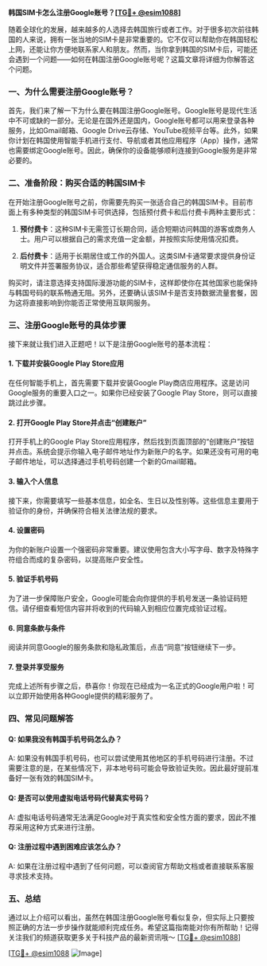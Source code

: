 **韩国SIM卡怎么注册Google账号？[[TG💪+ @esim1088](https://t.me/s/esim1088)]**

随着全球化的发展，越来越多的人选择去韩国旅行或者工作。对于很多初次前往韩国的人来说，拥有一张当地的SIM卡是非常重要的。它不仅可以帮助你在韩国轻松上网，还能让你方便地联系家人和朋友。然而，当你拿到韩国的SIM卡后，可能还会遇到一个问题——如何在韩国注册Google账号呢？这篇文章将详细为你解答这个问题。

### 一、为什么需要注册Google账号？

首先，我们来了解一下为什么要在韩国注册Google账号。Google账号是现代生活中不可或缺的一部分。无论是在国外还是国内，Google账号都可以用来登录各种服务，比如Gmail邮箱、Google Drive云存储、YouTube视频平台等。此外，如果你计划在韩国使用智能手机进行支付、导航或者其他应用程序（App）操作，通常也需要绑定Google账号。因此，确保你的设备能够顺利连接到Google服务是非常必要的。

### 二、准备阶段：购买合适的韩国SIM卡

在开始注册Google账号之前，你需要先购买一张适合自己的韩国SIM卡。目前市面上有多种类型的韩国SIM卡可供选择，包括预付费卡和后付费卡两种主要形式：

1. **预付费卡**：这种SIM卡无需签订长期合同，适合短期访问韩国的游客或商务人士。用户可以根据自己的需求充值一定金额，并按照实际使用情况扣费。
   
2. **后付费卡**：适用于长期居住或工作的外国人。这类SIM卡通常要求提供身份证明文件并签署服务协议，适合那些希望获得稳定通信服务的人群。

购买时，请注意选择支持国际漫游功能的SIM卡，这样即使你在其他国家也能保持与韩国号码的联系畅通无阻。另外，还要确认该SIM卡是否支持数据流量套餐，因为这将直接影响到你能否正常使用互联网服务。

### 三、注册Google账号的具体步骤

接下来就让我们进入正题吧！以下是注册Google账号的基本流程：

#### 1. 下载并安装Google Play Store应用

在任何智能手机上，首先需要下载并安装Google Play商店应用程序。这是访问Google服务的重要入口之一。如果你已经安装了Google Play Store，则可以直接跳过此步骤。

#### 2. 打开Google Play Store并点击“创建账户”

打开手机上的Google Play Store应用程序，然后找到页面顶部的“创建账户”按钮并点击。系统会提示你输入电子邮件地址作为新账户的名字。如果还没有可用的电子邮件地址，可以选择通过手机号码创建一个新的Gmail邮箱。

#### 3. 输入个人信息

接下来，你需要填写一些基本信息，如全名、生日以及性别等。这些信息主要用于验证你的身份，并确保符合相关法律法规的要求。

#### 4. 设置密码

为你的新账户设置一个强密码非常重要。建议使用包含大小写字母、数字及特殊字符组合而成的复杂密码，以提高账户安全性。

#### 5. 验证手机号码

为了进一步保障账户安全，Google可能会向你提供的手机号发送一条验证码短信。请仔细查看短信内容并将收到的代码输入到相应位置完成验证过程。

#### 6. 同意条款与条件

阅读并同意Google的服务条款和隐私政策后，点击“同意”按钮继续下一步。

#### 7. 登录并享受服务

完成上述所有步骤之后，恭喜你！你现在已经成为一名正式的Google用户啦！可以立即开始使用各种Google提供的精彩服务了。

### 四、常见问题解答

#### Q: 如果我没有韩国手机号码怎么办？
A: 如果没有韩国手机号码，也可以尝试使用其他地区的手机号码进行注册。不过需要注意的是，在某些情况下，非本地号码可能会导致验证失败。因此最好提前准备好一张有效的韩国SIM卡。

#### Q: 是否可以使用虚拟电话号码代替真实号码？
A: 虚拟电话号码通常无法满足Google对于真实性和安全性方面的要求，因此不推荐采用这种方式来进行注册。

#### Q: 注册过程中遇到困难应该怎么办？
A: 如果在注册过程中遇到了任何问题，可以查阅官方帮助文档或者直接联系客服寻求技术支持。

### 五、总结

通过以上介绍可以看出，虽然在韩国注册Google账号看似复杂，但实际上只要按照正确的方法一步步操作就能顺利完成任务。希望这篇指南能对你有所帮助！记得关注我们的频道获取更多关于科技产品的最新资讯哦～ [[TG💪+ @esim1088](https://t.me/s/esim1088)]

[[TG💪+ @esim1088](https://t.me/s/esim1088) ![Image](https://i.postimg.cc/4NQfJmqS/Snipaste-2025-05-13-00-14-12.png)]